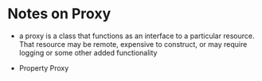 # Notes on Proxy

- a proxy is a class that functions as an interface to a particular resource. That resource may be remote, expensive to construct, or may require logging or some other added functionality

- Property Proxy
